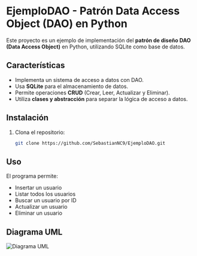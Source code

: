 # EjemploDAO - Patrón Data Access Object (DAO) en Python

Este proyecto es un ejemplo de implementación del **patrón de diseño DAO (Data Access Object)** en Python, utilizando SQLite como base de datos.

## Características
- Implementa un sistema de acceso a datos con DAO.
- Usa **SQLite** para el almacenamiento de datos.
- Permite operaciones **CRUD** (Crear, Leer, Actualizar y Eliminar).
- Utiliza **clases y abstracción** para separar la lógica de acceso a datos.

## Instalación
1. Clona el repositorio:
   ```bash
   git clone https://github.com/SebastianNC9/EjemploDAO.git

## Uso

El programa permite:
- Insertar un usuario
- Listar todos los usuarios
- Buscar un usuario por ID
- Actualizar un usuario
- Eliminar un usuario

## Diagrama UML

![Diagrama UML](image.png)